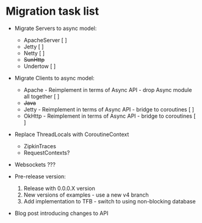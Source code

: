 Migration task list
===============

- Migrate Servers to async model:
     - ApacheServer [ ]
     - Jetty [ ]
     - Netty [ ]
     - ~~SunHttp~~
     - Undertow [ ]
     
- Migrate Clients to async model:
    - Apache - Reimplement in terms of Async API  - drop Async module all together [ ]
    - ~~Java~~
    - Jetty - Reimplement in terms of Async API - bridge to coroutines [ ]
    - OkHttp - Reimplement in terms of Async API - bridge to coroutines [ ]

- Replace ThreadLocals with CoroutineContext
    - ZipkinTraces
    - RequestContexts?

- Websockets ???
   
- Pre-release version:
    1. Release with 0.0.0.X version
    1. New versions of examples - use a new v4 branch
    1. Add implementation to TFB - switch to using non-blocking database

- Blog post introducing changes to API